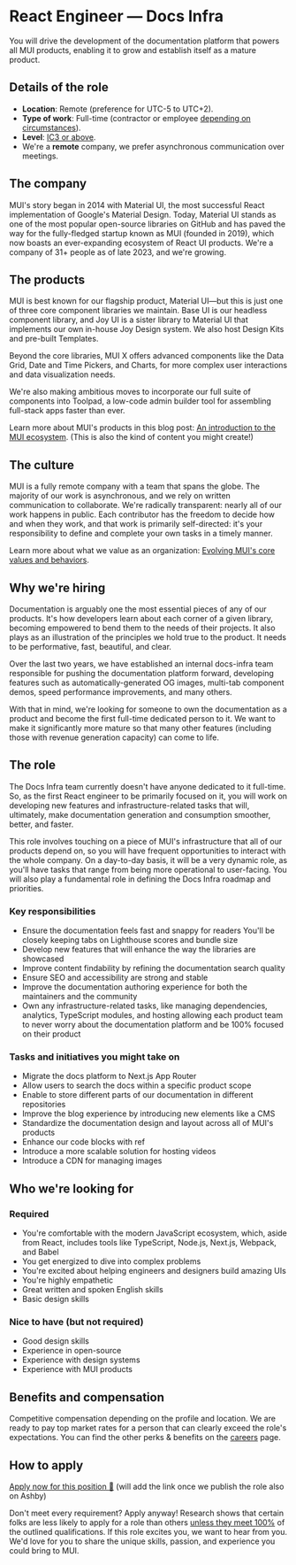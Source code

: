 # React Engineer — Docs Infra

<p class="description">You will drive the development of the documentation platform that powers all MUI products, enabling it to grow and establish itself as a mature product.</p>

## Details of the role

- **Location**: Remote (preference for UTC-5 to UTC+2).
- **Type of work**: Full-time (contractor or employee [depending on circumstances](https://mui-org.notion.site/Hiring-FAQ-64763b756ae44c37b47b081f98915501#494af1f358794028beb4b7697b5d3102)).
- **Level**: [IC3 or above](https://mui-org.notion.site/Leveling-at-MUI-5c30f9bfe65149d697f346447cef9db1).
- We're a **remote** company, we prefer asynchronous communication over meetings.

## The company

MUI's story began in 2014 with Material UI, the most successful React implementation of Google's Material Design.
Today, Material UI stands as one of the most popular open-source libraries on GitHub and has paved the way for the fully-fledged startup known as MUI (founded in 2019), which now boasts an ever-expanding ecosystem of React UI products.
We're a company of 31+ people as of late 2023, and we're growing.

## The products

MUI is best known for our flagship product, Material UI—but this is just one of three core component libraries we maintain.
Base UI is our headless component library, and Joy UI is a sister library to Material UI that implements our own in-house Joy Design system.
We also host Design Kits and pre-built Templates.

Beyond the core libraries, MUI X offers advanced components like the Data Grid, Date and Time Pickers, and Charts, for more complex user interactions and data visualization needs.

We're also making ambitious moves to incorporate our full suite of components into Toolpad, a low-code admin builder tool for assembling full-stack apps faster than ever.

Learn more about MUI's products in this blog post: [An introduction to the MUI ecosystem](https://mui.com/blog/mui-product-comparison/). (This is also the kind of content you might create!)

## The culture

MUI is a fully remote company with a team that spans the globe.
The majority of our work is asynchronous, and we rely on written communication to collaborate.
We're radically transparent: nearly all of our work happens in public.
Each contributor has the freedom to decide how and when they work, and that work is primarily self-directed: it's your responsibility to define and complete your own tasks in a timely manner.

Learn more about what we value as an organization: [Evolving MUI's core values and behaviors](https://mui.com/blog/2023-mui-values/).

## Why we're hiring

Documentation is arguably one the most essential pieces of any of our products.
It's how developers learn about each corner of a given library, becoming empowered to bend them to the needs of their projects.
It also plays as an illustration of the principles we hold true to the product. It needs to be performative, fast, beautiful, and clear.

Over the last two years, we have established an internal docs-infra team responsible for pushing the documentation platform forward, developing features such as automatically-generated OG images, multi-tab component demos, speed performance improvements, and many others.

With that in mind, we're looking for someone to own the documentation as a product and become the first full-time dedicated person to it.
We want to make it significantly more mature so that many other features (including those with revenue generation capacity) can come to life.

## The role

The Docs Infra team currently doesn't have anyone dedicated to it full-time.
So, as the first React engineer to be primarily focused on it, you will work on developing new features and infrastructure-related tasks that will, ultimately, make documentation generation and consumption smoother, better, and faster.

This role involves touching on a piece of MUI's infrastructure that all of our products depend on, so you will have frequent opportunities to interact with the whole company.
On a day-to-day basis, it will be a very dynamic role, as you'll have tasks that range from being more operational to user-facing.
You will also play a fundamental role in defining the Docs Infra roadmap and priorities.

### Key responsibilities

- Ensure the documentation feels fast and snappy for readers
  You'll be closely keeping tabs on Lighthouse scores and bundle size
- Develop new features that will enhance the way the libraries are showcased
- Improve content findability by refining the documentation search quality
- Ensure SEO and accessibility are strong and stable
- Improve the documentation authoring experience for both the maintainers and the community
- Own any infrastructure-related tasks, like managing dependencies, analytics, TypeScript modules, and hosting allowing each product team to never worry about the documentation platform and be 100% focused on their product

### Tasks and initiatives you might take on

- Migrate the docs platform to Next.js App Router
- Allow users to search the docs within a specific product scope
- Enable to store different parts of our documentation in different repositories
- Improve the blog experience by introducing new elements like a CMS
- Standardize the documentation design and layout across all of MUI's products
- Enhance our code blocks with ref
- Introduce a more scalable solution for hosting videos
- Introduce a CDN for managing images

## Who we're looking for

### Required

- You're comfortable with the modern JavaScript ecosystem, which, aside from React, includes tools like TypeScript, Node.js, Next.js, Webpack, and Babel
- You get energized to dive into complex problems
- You're excited about helping engineers and designers build amazing UIs
- You're highly empathetic
- Great written and spoken English skills
- Basic design skills

### Nice to have (but not required)

- Good design skills
- Experience in open-source
- Experience with design systems
- Experience with MUI products

## Benefits and compensation

Competitive compensation depending on the profile and location.
We are ready to pay top market rates for a person that can clearly exceed the role's expectations.
You can find the other perks & benefits on the [careers](https://mui.com/careers/#perks-and-benefits) page.

## How to apply

[Apply now for this position 📮](/careers/react-engineer-docs-infra/)
(will add the link once we publish the role also on Ashby)

Don't meet every requirement?
Apply anyway!
Research shows that certain folks are less likely to apply for a role than others [unless they meet 100%](https://hbr.org/2014/08/why-women-dont-apply-for-jobs-unless-theyre-100-qualified) of the outlined qualifications.
If this role excites you, we want to hear from you.
We'd love for you to share the unique skills, passion, and experience you could bring to MUI.
